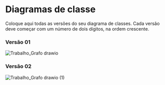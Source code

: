 
# Diagramas de classe
Coloque aqui todas as versões do seu diagrama de classes. Cada versão deve começar com um número de dois dígitos, na ordem crescente.

### Versão 01
![Trabalho_Grafo drawio](https://user-images.githubusercontent.com/90854173/191001029-400ca18a-abb1-4ea9-b3bb-695c676db303.png)

### Versão 02

![Trabalho_Grafo drawio (1)](https://user-images.githubusercontent.com/90854173/191538248-8dd097a4-37c8-4e1c-99d9-ad8cbce9242e.png)

